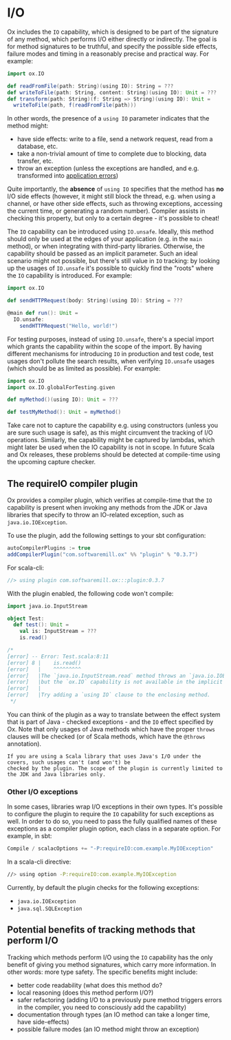 # I/O

Ox includes the `IO` capability, which is designed to be part of the signature of any method, which performs I/O
either directly or indirectly. The goal is for method signatures to be truthful, and specify the possible side effects,
failure modes and timing in a reasonably precise and practical way. For example:

```scala
import ox.IO

def readFromFile(path: String)(using IO): String = ???
def writeToFile(path: String, content: String)(using IO): Unit = ???
def transform(path: String)(f: String => String)(using IO): Unit =
  writeToFile(path, f(readFromFile(path)))
```

In other words, the presence of a `using IO` parameter indicates that the method might:

* have side effects: write to a file, send a network request, read from a database, etc.
* take a non-trivial amount of time to complete due to blocking, data transfer, etc.
* throw an exception (unless the exceptions are handled, and e.g. transformed into 
  [application errors](basics/error-handling.md))

Quite importantly, the **absence** of `using IO` specifies that the method has **no** I/O side effects (however, it 
might still block the thread, e.g. when using a channel, or have other side effects, such as throwing exceptions,
accessing the current time, or generating a random number). Compiler assists in checking this property, but only to a 
certain degree - it's possible to cheat!

The `IO` capability can be introduced using `IO.unsafe`. Ideally, this method should only be used at the edges of your 
application (e.g. in the `main` method), or when integrating with third-party libraries. Otherwise, the capability
should be passed as an implicit parameter. Such an ideal scenario might not possible, but there's still value in `IO`
tracking: by looking up the usages of `IO.unsafe` it's possible to quickly find the "roots" where the `IO` capability 
is introduced. For example:

```scala
import ox.IO

def sendHTTPRequest(body: String)(using IO): String = ???

@main def run(): Unit = 
  IO.unsafe:
    sendHTTPRequest("Hello, world!")
```

For testing purposes, instead of using `IO.unsafe`, there's a special import which grants the capability within the
scope of the import. By having different mechanisms for introducing `IO` in production and test code, test usages don't
pollute the search results, when verifying `IO.unsafe` usages (which should be as limited as possible). For example:

```scala
import ox.IO
import ox.IO.globalForTesting.given

def myMethod()(using IO): Unit = ???

def testMyMethod(): Unit = myMethod()
```

Take care not to capture the capability e.g. using constructors (unless you are sure such usage is safe), as this might 
circumvent the tracking of I/O operations. Similarly, the capability might be captured by lambdas, which might later be 
used when the IO capability is not in scope. In future Scala and Ox releases, these problems should be detected at 
compile-time using the upcoming capture checker.

## The requireIO compiler plugin

Ox provides a compiler plugin, which verifies at compile-time that the `IO` capability is present when invoking any
methods from the JDK or Java libraries that specify to throw an IO-related exception, such as `java.io.IOException`. 

To use the plugin, add the following settings to your sbt configuration:

```scala
autoCompilerPlugins := true
addCompilerPlugin("com.softwaremill.ox" %% "plugin" % "0.3.7")
```

For scala-cli:

```scala
//> using plugin com.softwaremill.ox:::plugin:0.3.7
```

With the plugin enabled, the following code won't compile:

```scala
import java.io.InputStream

object Test:
  def test(): Unit =
    val is: InputStream = ???
    is.read()

/*
[error] -- Error: Test.scala:8:11
[error] 8 |    is.read()
[error]   |    ^^^^^^^^^
[error]   |The `java.io.InputStream.read` method throws an `java.io.IOException`,
[error]   |but the `ox.IO` capability is not available in the implicit scope.
[error]   |
[error]   |Try adding a `using IO` clause to the enclosing method.
 */
```

You can think of the plugin as a way to translate between the effect system that is part of Java - checked exceptions - 
and the `IO` effect specified by Ox. Note that only usages of Java methods which have the proper `throws` clauses will 
be checked (or of Scala methods, which have the `@throws` annotation). 

```{note}
If you are using a Scala library that uses Java's I/O under the covers, such usages can't (and won't) be 
checked by the plugin. The scope of the plugin is currently limited to the JDK and Java libraries only.
```

### Other I/O exceptions

In some cases, libraries wrap I/O exceptions in their own types. It's possible to configure the plugin to require the
`IO` capability for such exceptions as well. In order to do so, you need to pass the fully qualified names of these 
exceptions as a compiler plugin option, each class in a separate option. For example, in sbt:

```scala
Compile / scalacOptions += "-P:requireIO:com.example.MyIOException"
```

In a scala-cli directive:

```bash
//> using option -P:requireIO:com.example.MyIOException
```

Currently, by default the plugin checks for the following exceptions:

* `java.io.IOException`
* `java.sql.SQLException`

## Potential benefits of tracking methods that perform I/O

Tracking which methods perform I/O using the `IO` capability has the only benefit of giving you method signatures, 
which carry more information. In other words: more type safety. The specific benefits might include:

* better code readability (what does this method do?
* local reasoning (does this method perform I/O?)
* safer refactoring (adding I/O to a previously pure method triggers errors in the compiler, you need to consciously add the capability)
* documentation through types (an IO method can take a longer time, have side-effects)
* possible failure modes (an IO method might throw an exception)
